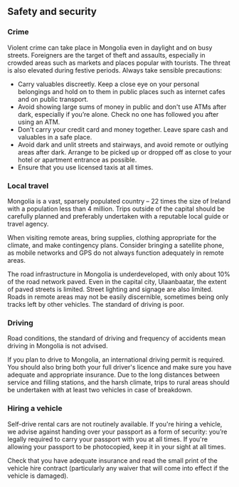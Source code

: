 ## Safety and security

### **Crime**

Violent crime can take place in Mongolia even in daylight and on busy streets. Foreigners are the target of theft and assaults, especially in crowded areas such as markets and places popular with tourists. The threat is also elevated during festive periods. Always take sensible precautions:

* Carry valuables discreetly. Keep a close eye on your personal belongings and hold on to them in public places such as internet cafes and on public transport.
* Avoid showing large sums of money in public and don't use ATMs after dark, especially if you’re alone. Check no one has followed you after using an ATM.
* Don't carry your credit card and money together. Leave spare cash and valuables in a safe place.
* Avoid dark and unlit streets and stairways, and avoid remote or outlying areas after dark. Arrange to be picked up or dropped off as close to your hotel or apartment entrance as possible.
* Ensure that you use licensed taxis at all times.

### **Local travel**

Mongolia is a vast, sparsely populated country – 22 times the size of Ireland with a population less than 4 million. Trips outside of the capital should be carefully planned and preferably undertaken with a reputable local guide or travel agency.

When visiting remote areas, bring supplies, clothing appropriate for the climate, and make contingency plans. Consider bringing a satellite phone, as mobile networks and GPS do not always function adequately in remote areas.

The road infrastructure in Mongolia is underdeveloped, with only about 10% of the road network paved. Even in the capital city, Ulaanbaatar, the extent of paved streets is limited. Street lighting and signage are also limited. Roads in remote areas may not be easily discernible, sometimes being only tracks left by other vehicles. The standard of driving is poor.

### **Driving**

Road conditions, the standard of driving and frequency of accidents mean driving in Mongolia is not advised.

If you plan to drive to Mongolia, an international driving permit is required. You should also bring both your full driver's licence and make sure you have adequate and appropriate insurance. Due to the long distances between service and filling stations, and the harsh climate, trips to rural areas should be undertaken with at least two vehicles in case of breakdown.

### **Hiring a vehicle**

Self-drive rental cars are not routinely available. If you're hiring a vehicle, we advise against handing over your passport as a form of security: you’re legally required to carry your passport with you at all times. If you're allowing your passport to be photocopied, keep it in your sight at all times.

Check that you have adequate insurance and read the small print of the vehicle hire contract (particularly any waiver that will come into effect if the vehicle is damaged).
